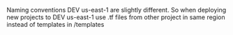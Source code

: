 Naming conventions DEV us-east-1 are slightly different. So when deploying new projects to DEV us-east-1 use .tf files from other project in same region instead of templates in /templates